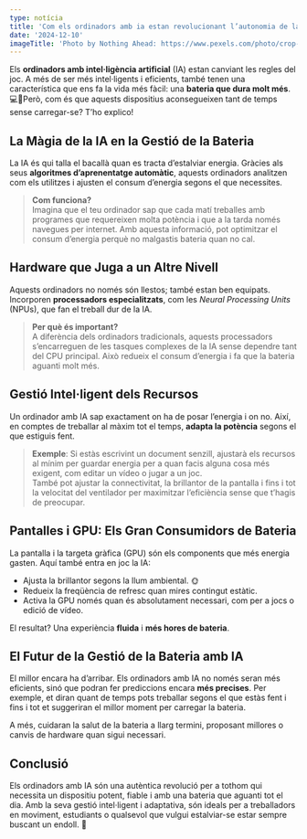 ```yaml
---
type: notícia
title: 'Com els ordinadors amb ia estan revolucionant l’autonomia de la bateria'
date: '2024-12-10'
imageTitle: 'Photo by Nothing Ahead: https://www.pexels.com/photo/crop-unrecognizable-man-typing-on-laptop-7531991/'
---
```


Els **ordinadors amb intel·ligència artificial** (IA) estan canviant les regles del joc. A més de ser més intel·ligents i eficients, també tenen una característica que ens fa la vida més fàcil: una **bateria que dura molt més**. 💻🔋Però, com és que aquests dispositius aconsegueixen tant de temps sense carregar-se? T’ho explico!

## La Màgia de la IA en la Gestió de la Bateria

La IA és qui talla el bacallà quan es tracta d’estalviar energia. Gràcies als seus **algoritmes d’aprenentatge automàtic**, aquests ordinadors analitzen com els utilitzes i ajusten el consum d’energia segons el que necessites.

> **Com funciona?**<br/>
> Imagina que el teu ordinador sap que cada matí treballes amb programes que requereixen molta potència i que a la tarda només navegues per internet. Amb aquesta informació, pot optimitzar el consum d’energia perquè no malgastis bateria quan no cal.

## Hardware que Juga a un Altre Nivell

Aquests ordinadors no només són llestos; també estan ben equipats. Incorporen **processadors especialitzats**, com les _Neural Processing Units_ (NPUs), que fan el treball dur de la IA.

> **Per què és important?**<br/>
> A diferència dels ordinadors tradicionals, aquests processadors s’encarreguen de les tasques complexes de la IA sense dependre tant del CPU principal. Això redueix el consum d’energia i fa que la bateria aguanti molt més.

## Gestió Intel·ligent dels Recursos

Un ordinador amb IA sap exactament on ha de posar l’energia i on no. Així, en comptes de treballar al màxim tot el temps, **adapta la potència** segons el que estiguis fent.

> **Exemple**: Si estàs escrivint un document senzill, ajustarà els recursos al mínim per guardar energia per a quan facis alguna cosa més exigent, com editar un vídeo o jugar a un joc.
> <br/>També pot ajustar la connectivitat, la brillantor de la pantalla i fins i tot la velocitat del ventilador per maximitzar l’eficiència sense que t’hagis de preocupar.

## Pantalles i GPU: Els Gran Consumidors de Bateria

La pantalla i la targeta gràfica (GPU) són els components que més energia gasten. Aquí també entra en joc la IA:

-   Ajusta la brillantor segons la llum ambiental. 🌞
-   Redueix la freqüència de refresc quan mires contingut estàtic.
-   Activa la GPU només quan és absolutament necessari, com per a jocs o edició de vídeo.

El resultat? Una experiència **fluida** i **més hores de bateria**.

## El Futur de la Gestió de la Bateria amb IA

El millor encara ha d’arribar. Els ordinadors amb IA no només seran més eficients, sinó que podran fer prediccions encara **més precises**. Per exemple, et diran quant de temps pots treballar segons el que estàs fent i fins i tot et suggeriran el millor moment per carregar la bateria.

A més, cuidaran la salut de la bateria a llarg termini, proposant millores o canvis de hardware quan sigui necessari.

## Conclusió

Els ordinadors amb IA són una autèntica revolució per a tothom qui necessita un dispositiu potent, fiable i amb una bateria que aguanti tot el dia. Amb la seva gestió intel·ligent i adaptativa, són ideals per a treballadors en moviment, estudiants o qualsevol que vulgui estalviar-se estar sempre buscant un endoll. 🚀

